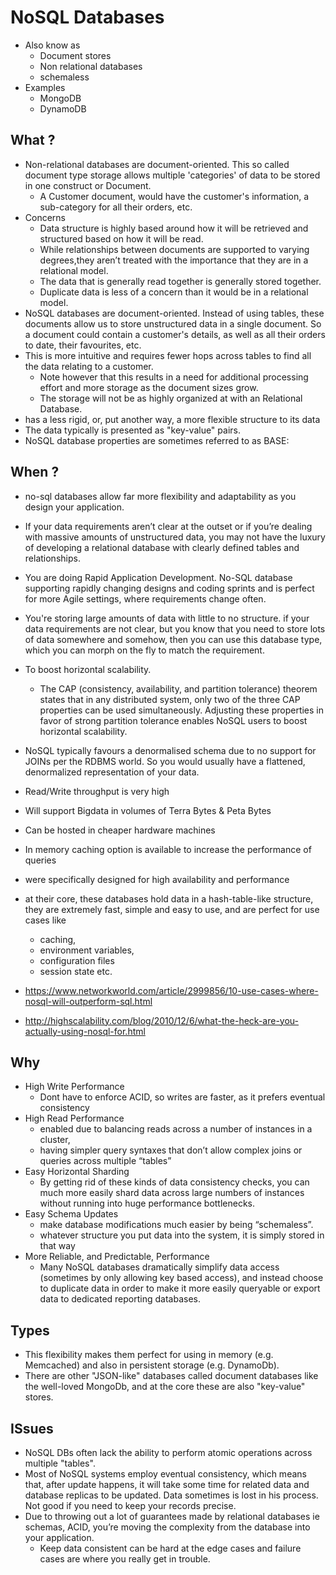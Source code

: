 # NoSQL Databases

- Also know as
  - Document stores
  - Non relational databases
  - schemaless
- Examples
  - MongoDB
  - DynamoDB

## What ?

- Non-relational databases are document-oriented. This so called document type storage allows multiple 'categories' of data to be stored in one construct or Document.
  - A Customer document, would have the customer's information, a sub-category for all their orders, etc.
- Concerns
  - Data structure is highly based around how it will be retrieved and structured based on how it will be read.
  - While relationships between documents are supported to varying degrees,they aren’t treated with the importance that they are in a relational model.
  - The data that is generally read together is generally stored together.
  -  Duplicate data is less of a concern than it would be in a relational model.
- NoSQL databases are document-oriented. Instead of using tables, these documents allow us to store unstructured data in a single document. So a document could contain a customer's details, as well as all their orders to date, their favourites, etc.
- This is more intuitive and requires fewer hops across tables to find all the data relating to a customer.
  - Note however that this results in a need for additional processing effort and more storage as the document sizes grow.
  - The storage will not be as highly organized at with an Relational Database.
- has a less rigid, or, put another way, a more flexible structure to its data
- The data typically is presented as "key-value" pairs.
- NoSQL database properties are sometimes referred to as BASE:


## When ?

- no-sql databases allow far more flexibility and adaptability as you design your application.
- If your data requirements aren’t clear at the outset or if you’re dealing with massive amounts of unstructured data, you may not have the luxury of developing a relational database with clearly defined tables and relationships.
- You are doing Rapid Application Development. No-SQL database supporting rapidly changing designs and coding sprints and is perfect for more Agile settings, where requirements change often.
- You're storing large amounts of data with little to no structure. if your data requirements are not clear, but you know that you need to store lots of data somewhere and somehow, then you can use this database type, which you can morph on the fly to match the requirement.
- To boost horizontal scalability.
  - The CAP (consistency, availability, and partition tolerance) theorem states that in any distributed system, only two of the three CAP properties can be used simultaneously. Adjusting these properties in favor of strong partition tolerance enables NoSQL users to boost horizontal scalability.
- NoSQL typically favours a denormalised schema due to no support for JOINs per the RDBMS world. So you would usually have a flattened, denormalized representation of your data.
- Read/Write throughput is very high
- Will support Bigdata in volumes of Terra Bytes & Peta Bytes
- Can be hosted in cheaper hardware machines
- In memory caching option is available to increase the performance of queries
- were specifically designed for high availability and performance
- at their core, these databases hold data in a hash-table-like structure, they are extremely fast, simple and easy to use, and are perfect for use cases like
  - caching,
  - environment variables,
  - configuration files
  - session state etc.

- https://www.networkworld.com/article/2999856/10-use-cases-where-nosql-will-outperform-sql.html
- http://highscalability.com/blog/2010/12/6/what-the-heck-are-you-actually-using-nosql-for.html

## Why

- High Write Performance
  - Dont have to enforce ACID, so writes are faster, as it prefers eventual consistency
- High Read Performance
  - enabled due to balancing reads across a number of instances in a cluster,
  - having simpler query syntaxes that don’t allow complex joins or queries across multiple “tables”
- Easy Horizontal Sharding
  - By getting rid of these kinds of data consistency checks, you can much more easily shard data across large numbers of instances without running into huge performance bottlenecks.
- Easy Schema Updates
  - make database modifications much easier by being “schemaless”.
  -  whatever structure you put data into the system, it is simply stored in that way
- More Reliable, and Predictable, Performance
  -  Many NoSQL databases dramatically simplify data access (sometimes by only allowing key based access), and instead choose to duplicate data in order to make it more easily queryable or export data to dedicated reporting databases.

## Types

- This flexibility makes them perfect for using in memory (e.g. Memcached) and also in persistent storage (e.g. DynamoDb).
- There are other "JSON-like" databases called document databases like the well-loved MongoDb, and at the core these are also "key-value" stores.

## ISsues

- NoSQL DBs often lack the ability to perform atomic operations across multiple "tables".
-  Most of NoSQL systems employ eventual consistency, which means that, after update happens, it will take some time for related data and database replicas to be updated. Data sometimes is lost in his process. Not good if you need to keep your records precise.
- Due to throwing out a lot of guarantees made by relational databases ie schemas, ACID, you’re moving the complexity from the database into your application.
  - Keep data consistent can be hard at the edge cases and failure cases are where you really get in trouble.
